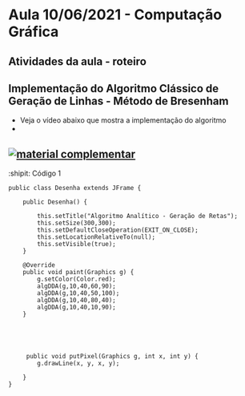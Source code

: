 # Aula 10/06/2021 - Computação Gráfica
## Atividades da aula - roteiro

## Implementação do Algoritmo Clássico de Geração de Linhas - Método de Bresenham


- Veja o vídeo abaixo que mostra a implementação do algoritmo
- 
[![material complementar](https://github.com/marcoswagner-commits/projetos_cg/blob/379ff47532b355368cd009a4ddaf09d58173c37e/Capa_Videos_Youtube-3.png)](https://youtu.be/yT3wTKKw6qE)
-

:shipit: Código 1
```
public class Desenha extends JFrame {

    public Desenha() {
        
        this.setTitle("Algoritmo Analítico - Geração de Retas");
        this.setSize(300,300);
        this.setDefaultCloseOperation(EXIT_ON_CLOSE);
        this.setLocationRelativeTo(null);
        this.setVisible(true);
    }
    
    @Override
    public void paint(Graphics g) {
        g.setColor(Color.red);
        algDDA(g,10,40,60,90);
        algDDA(g,10,40,50,100);
        algDDA(g,10,40,80,40);
        algDDA(g,10,40,10,90);
    }
       

    
    
    
     public void putPixel(Graphics g, int x, int y) {
        g.drawLine(x, y, x, y);
        
    }
}
```
